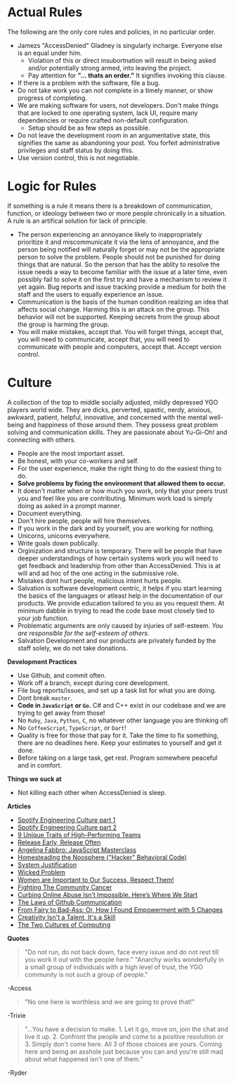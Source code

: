﻿Actual Rules
============

The following are the only core rules and policies, in no particular order.

- Jamezs "AccessDenied" Gladney is singularly incharge. Everyone else is an equal under him.
    - Violation of this or direct insubortnation will result in being asked and/or potentially strong armed, into leaving the project.
    - Pay attention for **"... thats an order."** It signifies invoking this clause.
- If there is a problem with the software, file a bug.
- Do not take work you can not complete in a timely manner, or show progress of completing.
- We are making software for users, not developers. Don't make things that are locked to one operating system, lack UI, require many dependencies or require crafted non-default configuration.
    - Setup should be as few steps as possible.
- Do not leave the development room in an argumentative state, this signifies the same as abandoning your post. You forfeit administrative privileges and staff status by doing this.
- Use version control, this is not negotiable.

Logic for Rules
===============
If something is a rule it means there is a breakdown of communication, function, or ideology between two or more people chronically in a situation. A rule is an artifical solution for lack of principle.

- The person experiencing an annoyance likely to inappropriately prioritize it and miscommunicate it via the lens of annoyance, and the person being notified will naturally forget or may not be the appropriate person to solve the problem. People should not be punished for doing things that are natural. So the person that has the ablity to resolve the issue needs a way to become familiar with the issue at a later time, even possibly fail to solve it on the first try and have a mechanism to review it yet again. Bug reports and issue tracking provide a medium for both the staff and the users to equally experience an issue.
- Communication is the basis of the human condition realizing an idea that affects social change. Harming this is an attack on the group. This behavior will not be supported. Keeping secrets from the group about the group is harming the group.
- You will make mistakes, accept that. You will forget things, accept that, you will need to communicate, accept that, you will need to communicate with people and computers, accept that. Accept version control.

Culture
=======

A collection of the top to middle socially adjusted, mildly depressed YGO players world wide. They are dicks, perverted, spastic, nerdy, anxious, awkward, patient, helpful, innovative, and concerned with the mental well-being and happiness of those around them. They possess great problem solving and communication skills. They are passionate about Yu-Gi-Oh! and connecting with others.

- People are the most important asset.
- Be honest, with your co-workers and self.
- For the user experience, make the right thing to do the easiest thing to do.
- **Solve problems by fixing the environment that allowed them to occur.**
- It doesn't matter when or how much you work, only that your peers trust you and feel like you are contributing. Minimum work load is simply doing as asked in a prompt manner.
- Document everything.
- Don't hire people, people will hire themselves.
- If you work in the dark and by yourself, you are working for nothing.
- Unicorns, unicorns everywhere.
- Write goals down publically.
- Orginization and structure is temporary. There will be people that have deeper understandings of how certain systems work you will need to get feedback and leadership from other than AccessDenied. This is at will and ad hoc of the one acting in the submissive role.
- Mistakes dont hurt people, malicious intent hurts people.
- Salvation is software development centric, it helps if you start learning the basics of the languages or atleast help in the documentation of our products. We provide education tailored to you as you request them. At minimum dabble in trying to read the code base most closely tied to your job function.
- Problematic arguments are only caused by injuries of self-esteem. *You are responsible for the self-esteem of others.*
- Salvation Development and our products are privately funded by the staff solely, we do not take donations.

**Development Practices**
- Use Github, and commit often.
- Work off a branch, except during core development.
- File bug reports/issues, and set up a task list for what you are doing.
- Dont break `master`.
- **Code in `JavaScript` or `Go`.** C# and C++ exist in our codebase and we are trying to get away from those!
- No `Ruby`, `Java`, `Python`, `C`, no whatever other language you are thinking of!
- No `CoffeeScript`, `TypeScript`, or `Dart`!
- Quality is free for those that pay for it. Take the time to fix something, there are no deadlines here. Keep your estimates to yourself and get it done.
- Before taking on a large task, get rest. Program somewhere peaceful and in comfort.

**Things we suck at**
- Not killing each other when AccessDenied is sleep.


**Articles**
* [Spotify Engineering Culture part 1](https://www.youtube.com/watch?v=Mpsn3WaI_4k)
* [Spotify Engineering Culture part 2](https://www.youtube.com/watch?v=X3rGdmoTjDc)
* [9 Unique Traits of High-Performing Teams](http://www.slideshare.net/weekdone/9-unique-traits-of-highperforming-teams-55295053)
* [Release Early, Release Often](http://www.catb.org/~esr/writings/cathedral-bazaar/cathedral-bazaar/ar01s04.html)
* [Angelina Fabbro: JavaScript Masterclass](https://www.youtube.com/watch?v=v0TFmdO4ZP0)
* [Homesteading the Noosphere ("Hacker" Behavioral Code)](http://firstmonday.org/ojs/index.php/fm/rt/printerFriendly/1474/1389)
* [System Justification](http://en.m.wikipedia.org/wiki/System_justification)
* [Wicked Problem](http://en.wikipedia.org/wiki/Wicked_problem)
* [Women are Important to Our Success, Respect Them!](http://reviews.financesonline.com/most-popular-social-media-sites-review/)
* [Fighting The Community Cancer](https://modelviewculture.com/pieces/leaving-toxic-open-source-communities)
* [Curbing Online Abuse Isn’t Impossible. Here’s Where We Start](http://www.wired.com/2014/05/fighting-online-harassment/)
* [The Laws of Github Communication](http://ben.balter.com/2014/11/06/rules-of-communicating-at-github/)
* [From Fairy to Bad-Ass: Or, How I Found Empowerment with 5 Changes](https://medium.com/@lindsaykohler/from-fairy-to-bad-ass-or-how-i-found-empowerment-with-5-changes-bcddab4c11c7)
* [Creativity Isn't a Talent, It's a Skill](https://www.youtube.com/watch?v=TsxRstKDcVI)
* [The Two Cultures of Computing](http://pgbovine.net/two-cultures-of-computing.htm)

**Quotes**
> "Do not run, do not back down, face every issue and do not rest till you work it out with the people here."
> "Anarchy works wonderfully in a small group of individuals with a high level of trust, the YGO community is not such a group of people."

-Access


> "No one here is worthless and we are going to prove that!"

-Trixie


> "...You have a decision to make. 1. Let it go, move on, join the chat and live it up. 2. Confront the people and come to a positive resolution or 3. Simply don't come here. All 3 of those choices are yours. Coming here and being an asshole just because you can and you're still mad about what happened isn't one of them."

-Ryder
